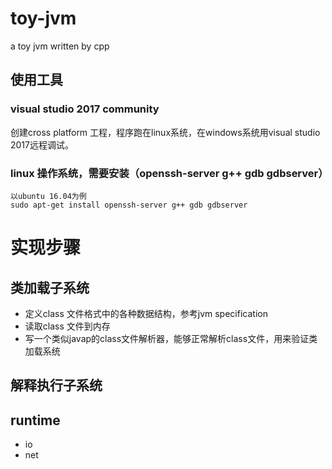 # toy-jvm
a toy jvm written by cpp

## 使用工具
### visual studio 2017 community
创建cross platform 工程，程序跑在linux系统，在windows系统用visual studio 2017远程调试。
### linux 操作系统，需要安装（openssh-server g++ gdb gdbserver）
```
以ubuntu 16.04为例
sudo apt-get install openssh-server g++ gdb gdbserver
```

# 实现步骤
## 类加载子系统
* 定义class 文件格式中的各种数据结构，参考jvm specification
* 读取class 文件到内存
* 写一个类似javap的class文件解析器，能够正常解析class文件，用来验证类加载系统

## 解释执行子系统

## runtime 
* io 
* net